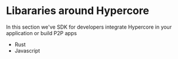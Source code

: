 # Libararies around Hypercore 

In this section we've SDK for developers integrate Hypercore in your application or build P2P apps

- Rust
- Javascript
